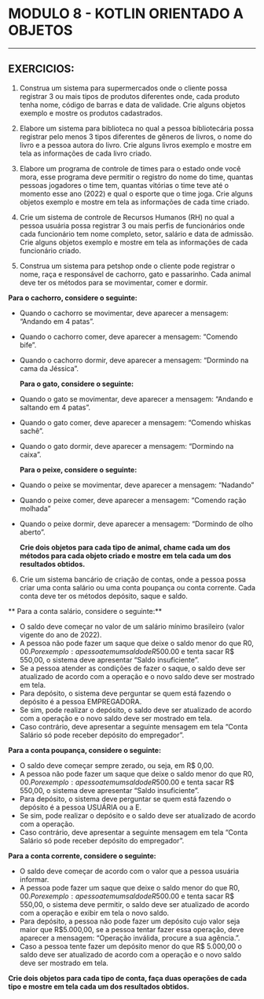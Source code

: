 # MODULO 8 - KOTLIN ORIENTADO A OBJETOS
<hr>

## EXERCICIOS:

1. Construa um sistema para supermercados onde o cliente possa registrar 3 ou mais tipos de produtos diferentes onde, cada produto tenha nome, código de barras e data de validade. Crie alguns objetos exemplo e mostre os produtos cadastrados.

2. Elabore um sistema para biblioteca no qual a pessoa bibliotecária possa registrar pelo menos 3 tipos diferentes de gêneros de livros, o nome do livro e a pessoa autora do livro. Crie alguns livros exemplo e mostre em tela as informações de cada livro criado.

3. Elabore um programa de controle de times para o estado onde você mora, esse programa deve permitir o registro do nome do time, quantas pessoas jogadores o time tem, quantas vitórias o time teve até o momento esse ano (2022) e qual o esporte que o time joga. Crie alguns objetos exemplo e mostre em tela as informações de cada time criado.

4. Crie um sistema de controle de Recursos Humanos (RH) no qual a pessoa usuária possa registrar 3 ou mais perfis de funcionários onde cada funcionário tem nome completo, setor, salário e data de admissão. Crie alguns objetos exemplo e mostre em tela as informações de cada funcionário criado.

5. Construa um sistema para petshop onde o cliente pode registrar o nome, raça e responsável de cachorro, gato e passarinho. Cada animal deve ter os métodos para se movimentar, comer e dormir. 

  **Para o cachorro, considere o seguinte:**
- Quando o cachorro se movimentar, deve aparecer a mensagem: “Andando em 4 patas”.
- Quando o cachorro comer, deve aparecer a mensagem: “Comendo bife”.
- Quando o cachorro dormir, deve aparecer a mensagem: “Dormindo na cama da Jéssica”.

  **Para o gato, considere o seguinte:**
- Quando o gato se movimentar, deve aparecer a mensagem: “Andando e saltando em 4 patas”.
- Quando o gato comer, deve aparecer a mensagem: “Comendo whiskas sachê”.
- Quando o gato dormir, deve aparecer a mensagem: “Dormindo na caixa”.

  **Para o peixe, considere o seguinte:**
- Quando o peixe se movimentar, deve aparecer a mensagem: “Nadando”
- Quando o peixe comer, deve aparecer a mensagem: “Comendo ração molhada”
- Quando o peixe dormir, deve aparecer a mensagem: “Dormindo de olho aberto”.

  **Crie dois objetos para cada tipo de animal, chame cada um dos métodos para cada objeto criado e mostre em tela cada um dos resultados obtidos.**

6. Crie um sistema bancário de criação de contas, onde a pessoa possa criar uma conta salário ou uma conta poupança ou conta corrente. Cada conta deve ter os métodos depósito, saque e saldo.

** Para a conta salário, considere o seguinte:**
- O saldo deve começar no valor de um salário mínimo brasileiro (valor vigente do ano de 2022).
- A pessoa não pode fazer um saque que deixe o saldo menor do que R$0,00. Por exemplo: a pessoa tem um saldo de R$500.00 e tenta sacar R$ 550,00, o sistema deve apresentar “Saldo insuficiente”.
- Se a pessoa atender as condições de fazer o saque, o saldo deve ser atualizado de acordo com a operação e o novo saldo deve ser mostrado em tela.
- Para depósito, o sistema deve perguntar se quem está fazendo o depósito é a pessoa EMPREGADORA.
- Se sim, pode realizar o depósito, o saldo deve ser atualizado de acordo com a operação e o novo saldo deve ser mostrado em tela.
- Caso contrário, deve apresentar a seguinte mensagem em tela “Conta Salário só pode receber depósito do empregador”.

 **Para a conta poupança, considere o seguinte:**
- O saldo deve começar sempre zerado, ou seja, em R$ 0,00.
- A pessoa não pode fazer um saque que deixe o saldo menor do que R$0,00. Por exemplo: a pessoa tem um saldo de R$500.00 e tenta sacar R$ 550,00, o sistema deve apresentar “Saldo insuficiente”.
- Para depósito, o sistema deve perguntar se quem está fazendo o depósito é a pessoa USUÁRIA ou a E.
- Se sim, pode realizar o depósito e o saldo deve ser atualizado de acordo com a operação.
- Caso contrário, deve apresentar a seguinte mensagem em tela “Conta Salário só pode receber depósito do empregador”.

 **Para a conta corrente, considere o seguinte:**
- O saldo deve começar de acordo com o valor que a pessoa usuária informar.
- A pessoa pode fazer um saque que deixe o saldo menor do que R$0,00. Por exemplo: a pessoa tem um saldo de R$500.00 e tenta sacar R$ 550,00, o sistema deve permitir, o saldo deve ser atualizado de acordo com a operação e exibir em tela o novo saldo.
- Para depósito, a pessoa não pode fazer um depósito cujo valor seja maior que R$5.000,00, se a pessoa tentar fazer essa operação, deve aparecer a mensagem: “Operação inválida, procure a sua agência.”.
- Caso a pessoa tente fazer um depósito menor do que R$ 5.000,00 o saldo deve ser atualizado de acordo com a operação e o novo saldo deve ser mostrado em tela.

**Crie dois objetos para cada tipo de conta, faça duas operações de cada tipo e mostre em tela cada um dos resultados obtidos.**